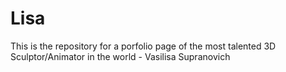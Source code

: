# Lisa
This is the repository for a porfolio page of the most talented 3D Sculptor/Animator in the world - Vasilisa Supranovich
